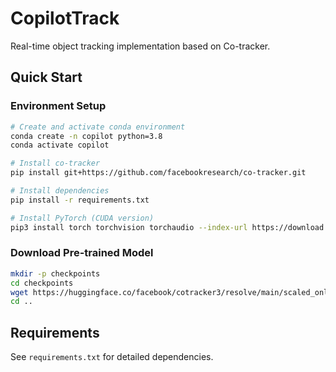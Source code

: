 # CopilotTrack

Real-time object tracking implementation based on Co-tracker.

## Quick Start

### Environment Setup
```bash
# Create and activate conda environment
conda create -n copilot python=3.8
conda activate copilot

# Install co-tracker
pip install git+https://github.com/facebookresearch/co-tracker.git

# Install dependencies
pip install -r requirements.txt

# Install PyTorch (CUDA version)
pip3 install torch torchvision torchaudio --index-url https://download.pytorch.org/whl/cu118
```

### Download Pre-trained Model
```bash
mkdir -p checkpoints
cd checkpoints
wget https://huggingface.co/facebook/cotracker3/resolve/main/scaled_online.pth
cd ..
```

## Requirements
See `requirements.txt` for detailed dependencies.